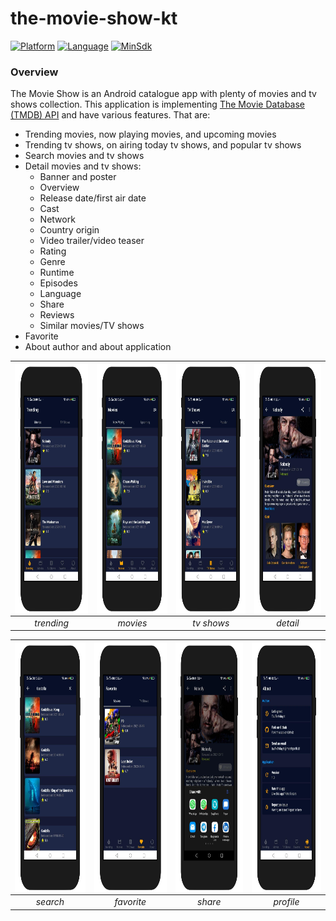 # the-movie-show-kt

[![Platform](https://img.shields.io/badge/platform-Android-green)](https://github.com/yumtaufikhidayat/the-movie-show-kt/blob/main/build.gradle)
[![Language](https://img.shields.io/badge/language-Kotlin-blue)](https://github.com/yumtaufikhidayat/the-movie-show-kt/blob/main/build.gradle)
[![MinSdk](https://img.shields.io/badge/minsdk-23-red)](https://github.com/yumtaufikhidayat/the-movie-show-kt/blob/main/build.gradle)

### Overview
The Movie Show is an Android catalogue app with plenty of movies and tv shows collection. This application is implementing [The Movie Database (TMDB) API](https://www.themoviedb.org/) and have various features. That are:
- Trending movies, now playing movies, and upcoming movies
- Trending tv shows, on airing today tv shows, and popular tv shows
- Search movies and tv shows
- Detail movies and tv shows:
    - Banner and poster
    - Overview
    - Release date/first air date
    - Cast
    - Network
    - Country origin
    - Video trailer/video teaser
    - Rating
    - Genre
    - Runtime
    - Episodes
    - Language
    - Share
    - Reviews
    - Similar movies/TV shows
- Favorite
- About author and about application

|<img src=trending.png align="center" height="400" width="200" ></a> |<img src=movies.png  align="center" height="400" width="200" ></a>|<img src=tvshows.png  align="center" height="400" width="200" ></a>|<img src=detail.png  align="center" height="400" width="200" ></a>
|:-----------:|:--------:|:--------:|:--------:|
| *trending* | *movies* | *tv shows* | *detail* |

|<img src=search.png align="center" height="400" width="200" ></a> |<img src=favorite.png  align="center" height="400" width="200" ></a>|<img src=share.png  align="center" height="400" width="200" ></a>|<img src=profile.png  align="center" height="400" width="200" ></a>
|:-----------:|:--------:|:--------:|:--------:|
| *search* | *favorite* | *share* | *profile* |
